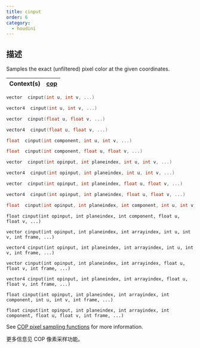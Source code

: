 ```yaml
---
title: cinput
order: 6
category:
  - houdini
---
```

    
## 描述

Samples the exact (unfiltered) pixel color at the given coordinates.

| Context(s) | [cop](../contexts/cop.html) |
| ---------- | --------------------------- |

```c
vector  cinput(int u, int v, ...)
```

```c
vector4  cinput(int u, int v, ...)
```

```c
vector  cinput(float u, float v, ...)
```

```c
vector4  cinput(float u, float v, ...)
```

```c
float  cinput(int component, int u, int v, ...)
```

```c
float  cinput(int component, float u, float v, ...)
```

```c
vector  cinput(int opinput, int planeindex, int u, int v, ...)
```

```c
vector4  cinput(int opinput, int planeindex, int u, int v, ...)
```

```c
vector  cinput(int opinput, int planeindex, float u, float v, ...)
```

```c
vector4  cinput(int opinput, int planeindex, float u, float v, ...)
```

```c
float  cinput(int opinput, int planeindex, int component, int u, int v, ...)
```

`float cinput(int opinput, int planeindex, int component, float u, float v, ...)`

`vector cinput(int opinput, int planeindex, int arrayindex, int u, int v, int frame, ...)`

`vector4 cinput(int opinput, int planeindex, int arrayindex, int u, int v, int frame, ...)`

`vector cinput(int opinput, int planeindex, int arrayindex, float u, float v, int frame, ...)`

`vector4 cinput(int opinput, int planeindex, int arrayindex, float u, float v, int frame, ...)`

`float cinput(int opinput, int planeindex, int arrayindex, int component, int u, int v, int frame, ...)`

`float cinput(int opinput, int planeindex, int arrayindex, int component, float u, float v, int frame, ...)`

See [COP pixel sampling functions](../cop_sample_suite.html) for more
information.

更多信息见 COP 像素采样功能。
